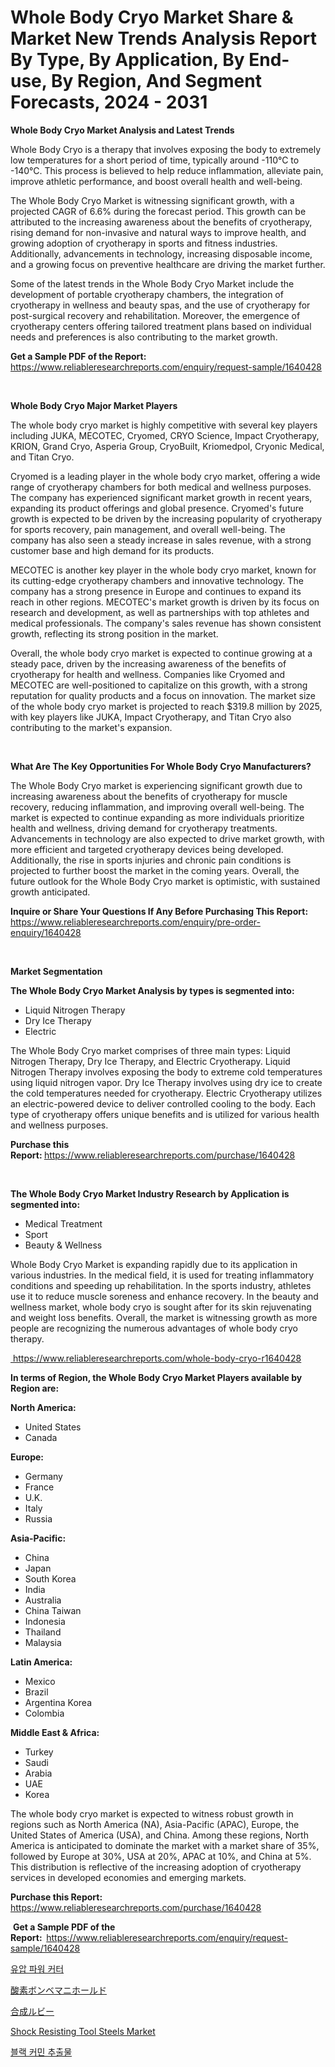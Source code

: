 <p><h1>Whole Body Cryo Market Share & Market New Trends Analysis Report By Type, By Application, By End-use, By Region, And Segment Forecasts, 2024 - 2031</h1></p><p><strong>Whole Body Cryo Market Analysis and Latest Trends</strong></p>
<p><p>Whole Body Cryo is a therapy that involves exposing the body to extremely low temperatures for a short period of time, typically around -110°C to -140°C. This process is believed to help reduce inflammation, alleviate pain, improve athletic performance, and boost overall health and well-being.</p><p>The Whole Body Cryo Market is witnessing significant growth, with a projected CAGR of 6.6% during the forecast period. This growth can be attributed to the increasing awareness about the benefits of cryotherapy, rising demand for non-invasive and natural ways to improve health, and growing adoption of cryotherapy in sports and fitness industries. Additionally, advancements in technology, increasing disposable income, and a growing focus on preventive healthcare are driving the market further.</p><p>Some of the latest trends in the Whole Body Cryo Market include the development of portable cryotherapy chambers, the integration of cryotherapy in wellness and beauty spas, and the use of cryotherapy for post-surgical recovery and rehabilitation. Moreover, the emergence of cryotherapy centers offering tailored treatment plans based on individual needs and preferences is also contributing to the market growth.</p></p>
<p><strong>Get a Sample PDF of the Report:&nbsp;</strong> <a href="https://www.reliableresearchreports.com/enquiry/request-sample/1640428">https://www.reliableresearchreports.com/enquiry/request-sample/1640428</a></p>
<p>&nbsp;</p>
<p><strong>Whole Body Cryo Major Market Players</strong></p>
<p><p>The whole body cryo market is highly competitive with several key players including JUKA, MECOTEC, Cryomed, CRYO Science, Impact Cryotherapy, KRION, Grand Cryo, Asperia Group, CryoBuilt, Kriomedpol, Cryonic Medical, and Titan Cryo.</p><p>Cryomed is a leading player in the whole body cryo market, offering a wide range of cryotherapy chambers for both medical and wellness purposes. The company has experienced significant market growth in recent years, expanding its product offerings and global presence. Cryomed's future growth is expected to be driven by the increasing popularity of cryotherapy for sports recovery, pain management, and overall well-being. The company has also seen a steady increase in sales revenue, with a strong customer base and high demand for its products.</p><p>MECOTEC is another key player in the whole body cryo market, known for its cutting-edge cryotherapy chambers and innovative technology. The company has a strong presence in Europe and continues to expand its reach in other regions. MECOTEC's market growth is driven by its focus on research and development, as well as partnerships with top athletes and medical professionals. The company's sales revenue has shown consistent growth, reflecting its strong position in the market.</p><p>Overall, the whole body cryo market is expected to continue growing at a steady pace, driven by the increasing awareness of the benefits of cryotherapy for health and wellness. Companies like Cryomed and MECOTEC are well-positioned to capitalize on this growth, with a strong reputation for quality products and a focus on innovation. The market size of the whole body cryo market is projected to reach $319.8 million by 2025, with key players like JUKA, Impact Cryotherapy, and Titan Cryo also contributing to the market's expansion.</p></p>
<p>&nbsp;</p>
<p><strong>What Are The Key Opportunities For Whole Body Cryo Manufacturers?</strong></p>
<p><p>The Whole Body Cryo market is experiencing significant growth due to increasing awareness about the benefits of cryotherapy for muscle recovery, reducing inflammation, and improving overall well-being. The market is expected to continue expanding as more individuals prioritize health and wellness, driving demand for cryotherapy treatments. Advancements in technology are also expected to drive market growth, with more efficient and targeted cryotherapy devices being developed. Additionally, the rise in sports injuries and chronic pain conditions is projected to further boost the market in the coming years. Overall, the future outlook for the Whole Body Cryo market is optimistic, with sustained growth anticipated.</p></p>
<p><strong>Inquire or Share Your Questions If Any Before Purchasing This Report:</strong> <a href="https://www.reliableresearchreports.com/enquiry/pre-order-enquiry/1640428">https://www.reliableresearchreports.com/enquiry/pre-order-enquiry/1640428</a></p>
<p>&nbsp;</p>
<p><strong>Market Segmentation</strong></p>
<p><strong>The Whole Body Cryo Market Analysis by types is segmented into:</strong></p>
<p><ul><li>Liquid Nitrogen Therapy</li><li>Dry Ice Therapy</li><li>Electric</li></ul></p>
<p><p>The Whole Body Cryo market comprises of three main types: Liquid Nitrogen Therapy, Dry Ice Therapy, and Electric Cryotherapy. Liquid Nitrogen Therapy involves exposing the body to extreme cold temperatures using liquid nitrogen vapor. Dry Ice Therapy involves using dry ice to create the cold temperatures needed for cryotherapy. Electric Cryotherapy utilizes an electric-powered device to deliver controlled cooling to the body. Each type of cryotherapy offers unique benefits and is utilized for various health and wellness purposes.</p></p>
<p><strong>Purchase this Report:&nbsp;</strong><a href="https://www.reliableresearchreports.com/purchase/1640428">https://www.reliableresearchreports.com/purchase/1640428</a></p>
<p>&nbsp;</p>
<p><strong>The Whole Body Cryo Market Industry Research by Application is segmented into:</strong></p>
<p><ul><li>Medical Treatment</li><li>Sport</li><li>Beauty & Wellness</li></ul></p>
<p><p>Whole Body Cryo Market is expanding rapidly due to its application in various industries. In the medical field, it is used for treating inflammatory conditions and speeding up rehabilitation. In the sports industry, athletes use it to reduce muscle soreness and enhance recovery. In the beauty and wellness market, whole body cryo is sought after for its skin rejuvenating and weight loss benefits. Overall, the market is witnessing growth as more people are recognizing the numerous advantages of whole body cryo therapy.</p></p>
<p><a href="https://www.reliableresearchreports.com/whole-body-cryo-r1640428">&nbsp;https://www.reliableresearchreports.com/whole-body-cryo-r1640428</a></p>
<p><strong>In terms of Region, the Whole Body Cryo Market Players available by Region are:</strong></p>
<p>
    <p> <strong> North America: </strong>
        <ul>
            <li>United States</li>
            <li>Canada</li>
        </ul>
        </p> 
    <p> <strong> Europe: </strong>
        <ul>
            <li>Germany</li>
            <li>France</li>
            <li>U.K.</li>
            <li>Italy</li>
            <li>Russia</li>
        </ul>
        </p> 
    <p> <strong> Asia-Pacific: </strong>
        <ul>
            <li>China</li>
            <li>Japan</li>
            <li>South Korea</li>
            <li>India</li>
            <li>Australia</li>
            <li>China Taiwan</li>
            <li>Indonesia</li>
            <li>Thailand</li>
            <li>Malaysia</li>
        </ul>
        </p> 
    <p> <strong> Latin America: </strong>
        <ul>
            <li>Mexico</li>
            <li>Brazil</li>
            <li>Argentina Korea</li>
            <li>Colombia</li>
        </ul>
        </p> 
    <p> <strong> Middle East & Africa: </strong>
        <ul>
            <li>Turkey</li>
            <li>Saudi</li>
            <li>Arabia</li>
            <li>UAE</li>
            <li>Korea</li>
        </ul>
    </p>
    </p>
<p><p>The whole body cryo market is expected to witness robust growth in regions such as North America (NA), Asia-Pacific (APAC), Europe, the United States of America (USA), and China. Among these regions, North America is anticipated to dominate the market with a market share of 35%, followed by Europe at 30%, USA at 20%, APAC at 10%, and China at 5%. This distribution is reflective of the increasing adoption of cryotherapy services in developed economies and emerging markets.</p></p>
<p><strong>Purchase this Report: </strong><a href="https://www.reliableresearchreports.com/purchase/1640428">https://www.reliableresearchreports.com/purchase/1640428</a></p>
<p>&nbsp;<strong>Get a Sample PDF of the Report:&nbsp;&nbsp;</strong><a href="https://www.reliableresearchreports.com/enquiry/request-sample/1640428">https://www.reliableresearchreports.com/enquiry/request-sample/1640428</a></p>
<p><strong></strong></p>
<p><p><a href="https://github.com/vseigx30c9a1j/Market-Research-Report-List-2/blob/main/952901742470.md">유압 파워 커터</a></p><p><a href="https://github.com/EthanMorar2011/Market-Research-Report-List-1/blob/main/979185046582.md">酸素ボンベマニホールド</a></p><p><a href="https://github.com/dzy793153605/Market-Research-Report-List-2/blob/main/157993246581.md">合成ルビー</a></p><p><a href="https://issuu.com/reportprime-2/docs/shock-resisting-tool-steels-market-size-2030.pptx">Shock Resisting Tool Steels Market</a></p><p><a href="https://github.com/WilburKihn5676/Market-Research-Report-List-1/blob/main/741821342472.md">블랙 커민 추출물</a></p></p>